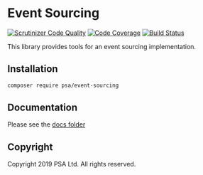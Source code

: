 # Event Sourcing

[![Scrutinizer Code Quality](https://scrutinizer-ci.com/g/World-Architects/event-sourcing/badges/quality-score.png?b=master&s=f2ff1c59bed4eae0fd4795da471bcb38a06cb453)](https://scrutinizer-ci.com/g/World-Architects/event-sourcing/?branch=master)
[![Code Coverage](https://scrutinizer-ci.com/g/World-Architects/event-sourcing/badges/coverage.png?b=master&s=de38bdfbf8e6c052af203814564c5e19447d7e8c)](https://scrutinizer-ci.com/g/World-Architects/event-sourcing/?branch=master)
[![Build Status](https://scrutinizer-ci.com/g/World-Architects/event-sourcing/badges/build.png?b=master&s=becdf285e3dd06c23fef5911157c946349c893d8)](https://scrutinizer-ci.com/g/World-Architects/event-sourcing/build-status/master)

This library provides tools for an event sourcing implementation.

## Installation

```sh
composer require psa/event-sourcing
```

## Documentation

Please see the [docs folder](../docs/index.md)

## Copyright

Copyright 2019 PSA Ltd. All rights reserved.
